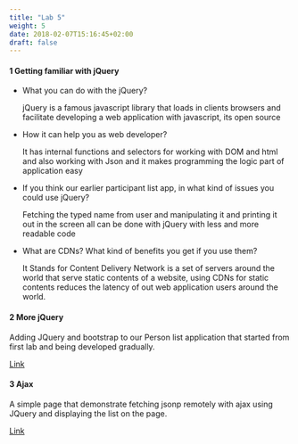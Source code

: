 ```yaml
---
title: "Lab 5"
weight: 5
date: 2018-02-07T15:16:45+02:00
draft: false
---
```


#### 1 Getting familiar with jQuery

- What you can do with the jQuery?

	jQuery is a famous javascript library that loads in clients browsers and facilitate developing a web application with javascript, its open source
	
- How it can help you as web developer?

	It has internal functions and selectors for working with DOM and html and also working with Json and it makes programming the logic part of application easy

- If you think our earlier participant list app, in what kind of issues you could use jQuery?

	Fetching the typed name from user and manipulating it and printing it out in the screen all can be done with jQuery with less and more readable code

- What are CDNs? What kind of benefits you get if you use them?
	
	It Stands for Content Delivery Network is a set of servers around the world that serve static contents of a website, using CDNs for static contents reduces the latency of out web application users around the world.
	
	
#### 2 More jQuery

Adding JQuery and bootstrap to our Person list application that started from first lab and being developed gradually.

[Link](/im/lab5/person-jquery.html)

#### 3 Ajax

A simple page that demonstrate fetching jsonp remotely with ajax using JQuery and displaying the list on the page.

[Link](/im/lab5/person-ajax.html)

	
